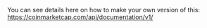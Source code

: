 You can see details here on how to make your own version of this: https://coinmarketcap.com/api/documentation/v1/
